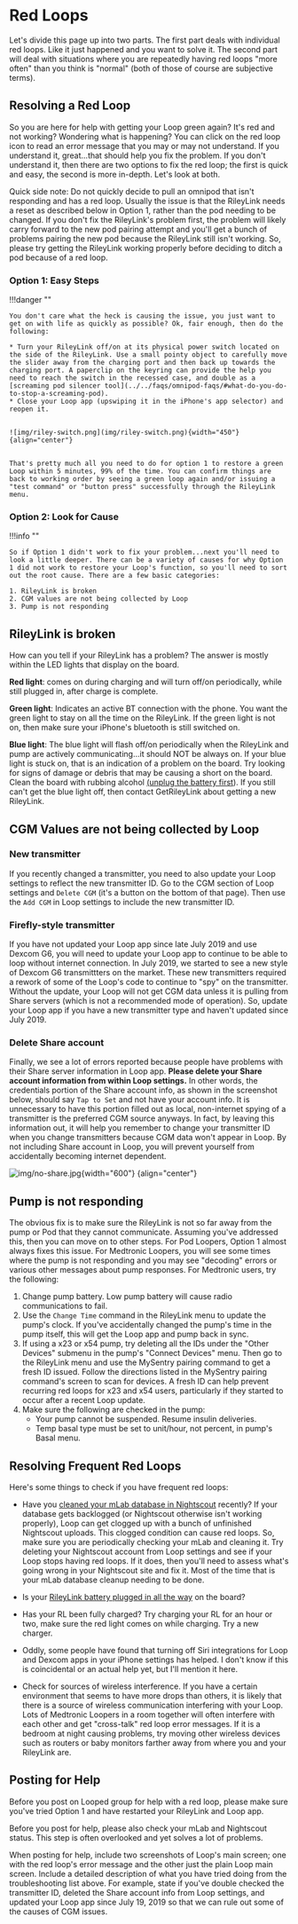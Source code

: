 # Red Loops

Let's divide this page up into two parts. The first part deals with individual red loops. Like it just happened and you want to solve it. The second part will deal with situations where you are repeatedly having red loops "more often" than you think is "normal" (both of those of course are subjective terms).

## Resolving a Red Loop

So you are here for help with getting your Loop green again? It's red and not working? Wondering what is happening? You can click on the red loop icon to read an error message that you may or may not understand. If you understand it, great...that should help you fix the problem. If you don't understand it, then there are two options to fix the red loop; the first is quick and easy, the second is more in-depth. Let's look at both.

Quick side note: Do not quickly decide to pull an omnipod that isn't responding and has a red loop. Usually the issue is that the RileyLink needs a reset as described below in Option 1, rather than the pod needing to be changed. If you don't fix the RileyLink's problem first, the problem will likely carry forward to the new pod pairing attempt and you'll get a bunch of problems pairing the new pod because the RileyLink still isn't working. So, please try getting the RileyLink working properly before deciding to ditch a pod because of a red loop.

### Option 1: Easy Steps

!!!danger ""

    You don't care what the heck is causing the issue, you just want to get on with life as quickly as possible? Ok, fair enough, then do the following:

    * Turn your RileyLink off/on at its physical power switch located on the side of the RileyLink. Use a small pointy object to carefully move the slider away from the charging port and then back up towards the charging port. A paperclip on the keyring can provide the help you need to reach the switch in the recessed case, and double as a [screaming pod silencer tool](../../faqs/omnipod-faqs/#what-do-you-do-to-stop-a-screaming-pod).
    * Close your Loop app (upswiping it in the iPhone's app selector) and reopen it.
    
    
    ![img/riley-switch.png](img/riley-switch.png){width="450"}
    {align="center"}
    

    That's pretty much all you need to do for option 1 to restore a green Loop within 5 minutes, 99% of the time. You can confirm things are back to working order by seeing a green loop again and/or issuing a "test command" or "button press" successfully through the RileyLink menu.

### Option 2: Look for Cause

!!!info ""

    So if Option 1 didn't work to fix your problem...next you'll need to look a little deeper. There can be a variety of causes for why Option 1 did not work to restore your Loop's function, so you'll need to sort out the root cause. There are a few basic categories:

    1. RileyLink is broken
    2. CGM values are not being collected by Loop
    3. Pump is not responding

## RileyLink is broken

How can you tell if your RileyLink has a problem? The answer is mostly within the LED lights that display on the board.

**Red light**: comes on during charging and will turn off/on periodically, while still plugged in, after charge is complete.

**Green light**: Indicates an active BT connection with the phone. You want the green light to stay on all the time on the RileyLink. If the green light is not on, then make sure your iPhone's bluetooth is still switched on.

**Blue light**: The blue light will flash off/on periodically when the RileyLink and pump are actively communicating...it should NOT be always on. If your blue light is stuck on, that is an indication of a problem on the board. Try looking for signs of damage or debris that may be causing a short on the board. Clean the board with rubbing alcohol [(unplug the battery first](https://youtu.be/s2qNPLpfwww)). If you still can't get the blue light off, then contact GetRileyLink about getting a new RileyLink.

## CGM Values are not being collected by Loop

### New transmitter

If you recently changed a transmitter, you need to also update your Loop settings to reflect the new transmitter ID. Go to the CGM section of Loop settings and `Delete CGM` (it's a button on the bottom of that page). Then use the `Add CGM` in Loop settings to include the new transmitter ID.

### Firefly-style transmitter

If you have not updated your Loop app since late July 2019 and use Dexcom G6, you will need to update your Loop app to continue to be able to loop without internet connection. In July 2019, we started to see a new style of Dexcom G6 transmittters on the market. These new transmitters required a rework of some of the Loop's code to continue to "spy" on the transmitter. Without the update, your Loop will not get CGM data unless it is pulling from Share servers (which is not a recommended mode of operation). So, update your Loop app if you have a new transmitter type and haven't updated since July 2019.

### Delete Share account

Finally, we see a lot of errors reported because people have problems with their Share server information in Loop app. **Please delete your Share account information from within Loop settings.** In other words, the credentials portion of the Share account info, as shown in the screenshot below, should say `Tap to Set` and not have your account info. It is unnecessary to have this portion filled out as local, non-internet spying of a transmitter is the preferred CGM source anyways. In fact, by leaving this information out, it will help you remember to change your transmitter ID when you change transmitters because CGM data won't appear in Loop. By not including Share account in Loop, you will prevent yourself from accidentally becoming internet dependent.

![img/no-share.jpg](img/no-share.jpg){width="600"}
{align="center"}

## Pump is not responding

The obvious fix is to make sure the RileyLink is not so far away from the pump or Pod that they cannot communicate. Assuming you've addressed this, then you can move on to other steps. For Pod Loopers, Option 1 almost always fixes this issue. For Medtronic Loopers, you will see some times where the pump is not responding and you may see "decoding" errors or various other messages about pump responses. For Medtronic users, try the following:

1. Change pump battery. Low pump battery will cause radio communications to fail.
2. Use the `Change Time` command in the RileyLink menu to update the pump's clock. If you've accidentally changed the pump's time in the pump itself, this will get the Loop app and pump back in sync.
3. If using a x23 or x54 pump, try deleting all the IDs under the "Other Devices" submenu in the pump's "Connect Devices" menu.  Then go to the RileyLink menu and use the MySentry pairing command to get a fresh ID issued. Follow the directions listed in the MySentry pairing command's screen to scan for devices. A fresh ID can help prevent recurring red loops for x23 and x54 users, particularly if they started to occur after a recent Loop update.
4. Make sure the following are checked in the pump:
    * Your pump cannot be suspended.  Resume insulin deliveries.
    * Temp basal type must be set to unit/hour, not percent, in pump's Basal menu.

## Resolving Frequent Red Loops

Here's some things to check if you have frequent red loops:

* Have you [cleaned your mLab database in Nightscout](../nightscout/mlab_cleanup/) recently? If your database gets backlogged (or Nightscout otherwise isn't working properly), Loop can get clogged up with a bunch of unfinished Nightscout uploads. This clogged condition can cause red loops. So, make sure you are periodically checking your mLab and cleaning it. Try deleting your Nightscout account from Loop settings and see if your Loop stops having red loops. If it does, then you'll need to assess what's going wrong in your Nightscout site and fix it. Most of the time that is your mLab database cleanup needing to be done.

* Is your [RileyLink battery plugged in all the way](../build/step5.md#assemble-rileylink) on the board?

* Has your RL been fully charged? Try charging your RL for an hour or two, make sure the red light comes on while charging. Try a new charger.

* Oddly, some people have found that turning off Siri integrations for Loop and Dexcom apps in your iPhone settings has helped. I don't know if this is coincidental or an actual help yet, but I'll mention it here.

* Check for sources of wireless interference. If you have a certain environment that seems to have more drops than others, it is likely that there is a source of wireless communication interfering with your Loop. Lots of Medtronic Loopers in a room together will often interfere with each other and get "cross-talk" red loop error messages. If it is a bedroom at night causing problems, try moving other wireless devices such as routers or baby monitors farther away from where you and your RileyLink are.

## Posting for Help

Before you post on Looped group for help with a red loop, please make sure you've tried Option 1 and have restarted your RileyLink and Loop app.

Before you post for help, please also check your mLab and Nightscout status. This step is often overlooked and yet solves a lot of problems.

When posting for help, include two screenshots of Loop's main screen; one with the red loop's error message and the other just the plain Loop main screen. Include a detailed description of what you have tried doing from the troubleshooting list above. For example, state if you've double checked the transmitter ID, deleted the Share account info from Loop settings, and updated your Loop app since July 19, 2019 so that we can rule out some of the causes of CGM issues.
